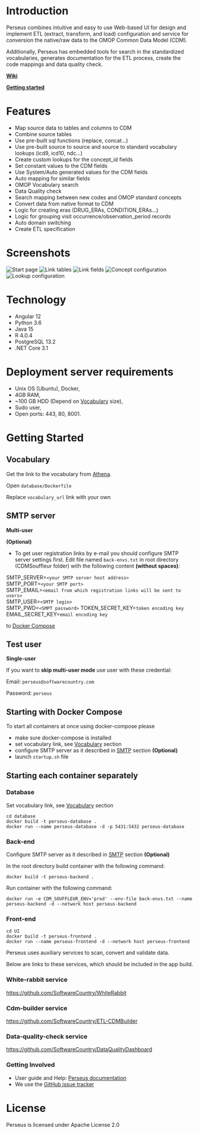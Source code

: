 Introduction
========
Perseus combines intuitive and easy to use Web-based UI for design and  implement ETL (extract, transform, and load) configuration and service for conversion the native/raw data to the OMOP Common Data Model (CDM).

Additionally, Perseus has embedded tools for search in the standardized vocabularies, generates documentation for the ETL process, create the code mappings and data quality check.

[**Wiki**](https://github.com/SoftwareCountry/Perseus/wiki)

[**Getting started**](#getting-started)

Features
========
- Map source data to tables and columns to CDM
- Combine source tables
- Use pre-built sql functions (replace, concat…)
- Use pre-built source to source and source to standard vocabulary lookups (icd9, icd10, ndc…)
- Create custom lookups for the concept_id fields
- Set constant values to the CDM fields
- Use System/Auto generated values for the CDM fields
- Auto mapping for similar fields
- OMOP Vocabulary search
- Data Quality check
- Search mapping between new codes and OMOP standard concepts
- Convert data from native format to CDM
- Logic for creating eras (DRUG_ERAs, CONDITION_ERAs…)
- Logic for grouping visit occurrence/observation_period records
- Auto domain switching 
- Create ETL specification

Screenshots
===========
<img src="https://github.com/SoftwareCountry/CDMSouffleur/blob/master/images/start.PNG" alt="Start page" title="Start page" />
<img src="https://github.com/SoftwareCountry/CDMSouffleur/blob/master/images/link_tables2.PNG" alt="Link tables" title="Link tables" />
<img src="https://github.com/SoftwareCountry/CDMSouffleur/blob/master/images/link_fields.PNG" alt="Link fields" title="Link fields" />
<img src="https://github.com/SoftwareCountry/CDMSouffleur/blob/master/images/concept.PNG" alt="Concept configuration" title="Concept configuration" />
<img src="https://github.com/SoftwareCountry/CDMSouffleur/blob/master/images/lookup.PNG" alt="Lookup configuration" title="Lookup configuration" />

Technology
============
- Angular 12
- Python 3.6
- Java 15
- R 4.0.4
- PostgreSQL 13.2
- .NET Core 3.1

Deployment server requirements
===============

 - Unix OS (Ubuntu), Docker,
 - 4GB RAM, 
 - ~100 GB HDD (Depend on [Vocabulary](#vocabulary) size),
 - Sudo user,
 - Open ports: 443, 80, 8001.

Getting Started
===============

## Vocabulary

Get the link to the vocabulary from [Athena](http://athena.ohdsi.org).

Open `database/Dockerfile`

Replace `vocabulary_url` link with your own

## SMTP server
**Multi-user**

**(Optional)**

* To get user registration links by e-mail you should configure SMTP server settings first. Edit file named `back-envs.txt` in root directory (CDMSouffleur folder) with the following content **(without spaces)**:

SMTP_SERVER=`<your SMTP server host address>`\
SMTP_PORT=`<your SMTP port>`\
SMTP_EMAIL=`<email from which registration links will be sent to users>`\
SMTP_USER=`<SMTP login>`\
SMTP_PWD=`<SMPT password>`
TOKEN_SECRET_KEY=`token encoding key`
EMAIL_SECRET_KEY=`email encoding key`

to [Docker Compose](#starting-with-docker-compose)

## Test user
**Single-user**

If you want to **skip multi-user mode** use user with these credential:

Email: `perseus@softwarecountry.com`

Password: `perseus`

## Starting with Docker Compose

To start all containers at once using docker-compose please
- make sure docker-compose is installed
- set vocabulary link, see [Vocabulary](#vocabulary) section
- configure SMTP server as it described in [SMTP](#smtp-server) section **(Optional)**
- launch `startup.sh` file

## Starting each container separately

### Database

Set vocabulary link, see [Vocabulary](#vocabulary) section

    cd database
    docker build -t perseus-database .
    docker run --name perseus-database -d -p 5431:5432 perseus-database

### Back-end

Configure SMTP server as it described in [SMTP](#smtp-server) section **(Optional)**

In the root directory build container with the following command:

    docker build -t perseus-backend .

Run container with the following command:

    docker run -e CDM_SOUFFLEUR_ENV='prod' --env-file back-envs.txt --name perseus-backend -d --network host perseus-backend

### Front-end
    
    cd UI
    docker build -t perseus-frontend .
    docker run --name perseus-frontend -d --network host perseus-frontend

Perseus uses auxiliary services to scan, convert and validate data. 

Below are links to these services, which should be included in the app build. 

### White-rabbit service

https://github.com/SoftwareCountry/WhiteRabbit

### Cdm-builder service

https://github.com/SoftwareCountry/ETL-CDMBuilder

### Data-quality-check service

https://github.com/SoftwareCountry/DataQualityDashboard

### Getting Involved

* User guide and Help: [Perseus documentation](https://github.com/SoftwareCountry/Perseus/wiki)
* We use the [GitHub issue tracker](https://github.com/SoftwareCountry/Perseus/issues) 


License
=======
Perseus is licensed under Apache License 2.0
